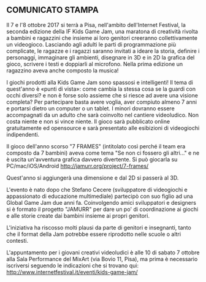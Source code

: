 ## COMUNICATO STAMPA

Il 7 e l'8 ottobre 2017 si terrà a Pisa, nell'ambito dell'Internet Festival, la seconda edizione della IF Kids Game Jam, una maratona di creatività rivolta a bambini e ragazzini che insieme ai loro genitori creeranno collettivamente un videogioco.
Lasciando agli adulti le parti di programmazione più complicate, le ragazze e i ragazzi saranno invitati a ideare la storia, definire i personaggi, immaginare gli ambienti, disegnare in 3D e in 2D la grafica del gioco, scrivere i testi e doppiarli al microfono. Nella prima edizione un ragazzino aveva anche composto la musica!

I giochi prodotti alla Kids Game Jam sono spassosi e intelligenti! Il tema di quest'anno è «punti di vista»: come cambia la stessa cosa se la guardi con occhi diversi? e non è forse solo assieme che si riesce ad avere una visione completa?
Per partecipare basta avere voglia, aver compiuto almeno 7 anni e portarsi dietro un computer o un tablet. I minori dovranno essere accompagnati da un adulto che sarà coinvolto nel cantiere videoludico.
Non costa niente e non si vince niente. Il gioco sarà pubblicato online gratuitamente ed opensource e sarà presentato alle esibizioni di videogiochi indipendenti.

Il gioco dell'anno scorso "7 FRAMES" (intitolato così perché il team era composto da 7 bambini) aveva come tema "Se non ci fossero gli altri..." e ne è uscita un'avventura grafica davvero divertente. Si può giocarla su PC/mac/iOS/Android <http://jamurr.org/project/7-frames/>

Quest'anno si aggiungerà una dimensione e dal 2D si passerà al 3D.

L'evento è nato dopo che Stefano Cecere (sviluppatore di videogiochi e appassionato di educazione multimediale) partecipò con suo figlio ad una Global Game Jam due anni fa. Coinvolgendo amici sviluppatori e designers si è formato il progetto "JAMURR" per dare un po' di coordinazione ai giochi e alle storie create dai bambini insieme ai propri genitori.

L'iniziativa ha riscosso molti plausi da parte di genitori e insegnanti, tanto che il format della Jam potrebbe essere riprodotto nelle scuole o altri contesti.

L'appuntamento per i giovani creativi videoludici è alle 10 di sabato 7 ottobre alla Sala Performance del MixArt (via Bovio 11, Pisa), ma prima è necessario iscriversi seguendo le indicazioni che si trovano qui: <http://www.internetfestival.it/eventi/kids-game-jam/>
